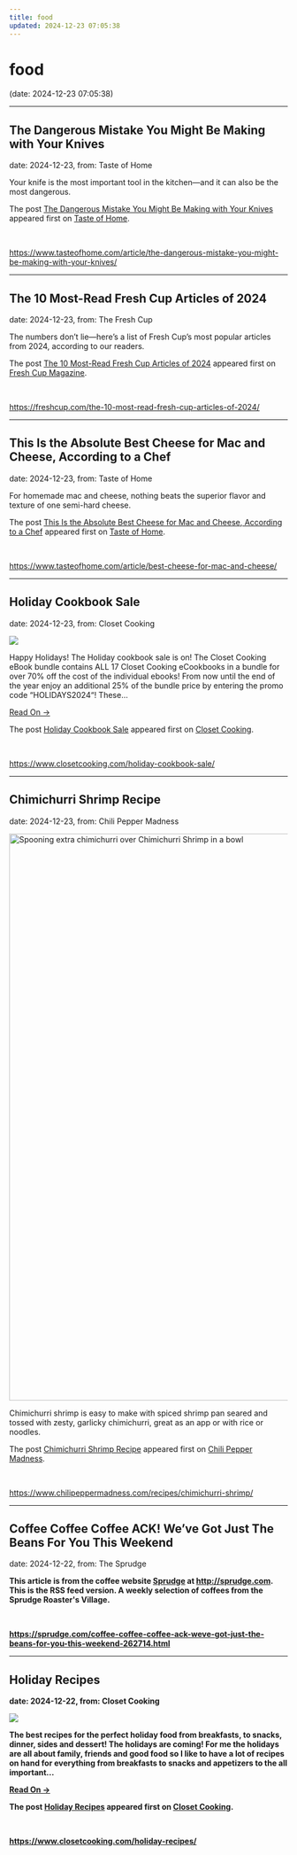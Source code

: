 ```yaml
---
title: food
updated: 2024-12-23 07:05:38
---
```


# food

(date: 2024-12-23 07:05:38)

---

## The Dangerous Mistake You Might Be Making with Your Knives

date: 2024-12-23, from: Taste of Home

<p>Your knife is the most important tool in the kitchen—and it can also be the most dangerous.</p>
<p>The post <a href="https://www.tasteofhome.com/article/the-dangerous-mistake-you-might-be-making-with-your-knives/">The Dangerous Mistake You Might Be Making with Your Knives</a> appeared first on <a href="https://www.tasteofhome.com">Taste of Home</a>.</p>
 

<br> 

<https://www.tasteofhome.com/article/the-dangerous-mistake-you-might-be-making-with-your-knives/>

---

## The 10 Most-Read Fresh Cup Articles of 2024

date: 2024-12-23, from: The Fresh Cup

<p>The numbers don’t lie—here’s a list of Fresh Cup’s most popular articles from 2024, according to our readers.</p>
<p>The post <a href="https://freshcup.com/the-10-most-read-fresh-cup-articles-of-2024/">The 10 Most-Read Fresh Cup Articles of 2024</a> appeared first on <a href="https://freshcup.com">Fresh Cup Magazine</a>.</p>
 

<br> 

<https://freshcup.com/the-10-most-read-fresh-cup-articles-of-2024/>

---

## This Is the Absolute Best Cheese for Mac and Cheese​, According to a Chef

date: 2024-12-23, from: Taste of Home

<p>For homemade mac and cheese, nothing beats the superior flavor and texture of one semi-hard cheese.</p>
<p>The post <a href="https://www.tasteofhome.com/article/best-cheese-for-mac-and-cheese/">This Is the Absolute Best Cheese for Mac and Cheese​, According to a Chef</a> appeared first on <a href="https://www.tasteofhome.com">Taste of Home</a>.</p>
 

<br> 

<https://www.tasteofhome.com/article/best-cheese-for-mac-and-cheese/>

---

## Holiday Cookbook Sale

date: 2024-12-23, from: Closet Cooking

<div><img src="https://www.closetcooking.com/wp-content/uploads/2022/11/Bundle-SALE.png"/></div>
<p>Happy Holidays! The Holiday cookbook sale is on! The Closet Cooking eBook bundle contains ALL 17 Closet Cooking eCookbooks in a bundle for over 70% off the cost of the individual ebooks! From now until the end of the year enjoy an additional 25% of the bundle price by entering the promo code &#8220;HOLIDAYS2024&#8220;! These...</p>
<p><a class="more-link" href="https://www.closetcooking.com/holiday-cookbook-sale/">Read On &#8594;</a></p>
<p>The post <a href="https://www.closetcooking.com/holiday-cookbook-sale/">Holiday Cookbook Sale</a> appeared first on <a href="https://www.closetcooking.com">Closet Cooking</a>.</p>
 

<br> 

<https://www.closetcooking.com/holiday-cookbook-sale/>

---

## Chimichurri Shrimp Recipe

date: 2024-12-23, from: Chili Pepper Madness

<a href="https://www.chilipeppermadness.com/recipes/chimichurri-shrimp/" title="Chimichurri Shrimp Recipe" rel="nofollow"><img width="683" height="1024" src="https://www.chilipeppermadness.com/wp-content/uploads/2024/11/Chimichurri-Shrimp-Recipe-BOWL1-683x1024.jpg" class="webfeedsFeaturedVisual wp-post-image" alt="Spooning extra chimichurri over Chimichurri Shrimp in a bowl" style="display: block; margin: auto; margin-bottom: 5px;max-width: 100%;" link_thumbnail="1" decoding="async" fetchpriority="high" srcset="https://www.chilipeppermadness.com/wp-content/uploads/2024/11/Chimichurri-Shrimp-Recipe-BOWL1-683x1024.jpg 683w, https://www.chilipeppermadness.com/wp-content/uploads/2024/11/Chimichurri-Shrimp-Recipe-BOWL1-500x750.jpg 500w, https://www.chilipeppermadness.com/wp-content/uploads/2024/11/Chimichurri-Shrimp-Recipe-BOWL1-100x150.jpg 100w, https://www.chilipeppermadness.com/wp-content/uploads/2024/11/Chimichurri-Shrimp-Recipe-BOWL1-768x1152.jpg 768w, https://www.chilipeppermadness.com/wp-content/uploads/2024/11/Chimichurri-Shrimp-Recipe-BOWL1-1024x1536.jpg 1024w, https://www.chilipeppermadness.com/wp-content/uploads/2024/11/Chimichurri-Shrimp-Recipe-BOWL1-150x225.jpg 150w, https://www.chilipeppermadness.com/wp-content/uploads/2024/11/Chimichurri-Shrimp-Recipe-BOWL1.jpg 1200w" sizes="(max-width: 683px) 100vw, 683px" /></a><p>Chimichurri shrimp is easy to make with spiced shrimp pan seared and tossed with zesty, garlicky chimichurri, great as an app or with rice or noodles.</p>
<p>The post <a href="https://www.chilipeppermadness.com/recipes/chimichurri-shrimp/">Chimichurri Shrimp Recipe</a> appeared first on <a href="https://www.chilipeppermadness.com">Chili Pepper Madness</a>.</p>
 

<br> 

<https://www.chilipeppermadness.com/recipes/chimichurri-shrimp/>

---

## Coffee Coffee Coffee ACK! We’ve Got Just The Beans For You This Weekend

date: 2024-12-22, from: The Sprudge

<strong>This article is from the coffee website <a href="http://sprudge.com" data-wpel-link="internal" target="_self">Sprudge</a> at <a href="http://sprudge.com" data-wpel-link="internal" target="_self">http://sprudge.com</a>. This is the RSS feed version. A weekly selection of coffees from the Sprudge Roaster's Village. 

<br> 

<https://sprudge.com/coffee-coffee-coffee-ack-weve-got-just-the-beans-for-you-this-weekend-262714.html>

---

## Holiday Recipes

date: 2024-12-22, from: Closet Cooking

<div><img src="https://www.closetcooking.com/wp-content/uploads/2017/12/Holiday-Recipes-1.jpg"/></div>
<p>The best recipes for the perfect holiday food from breakfasts, to snacks, dinner, sides and dessert! The holidays are coming! For me the holidays are all about family, friends and good food so I like to have a lot of recipes on hand for everything from breakfasts to snacks and appetizers to the all important...</p>
<p><a class="more-link" href="https://www.closetcooking.com/holiday-recipes/">Read On &#8594;</a></p>
<p>The post <a href="https://www.closetcooking.com/holiday-recipes/">Holiday Recipes</a> appeared first on <a href="https://www.closetcooking.com">Closet Cooking</a>.</p>
 

<br> 

<https://www.closetcooking.com/holiday-recipes/>

